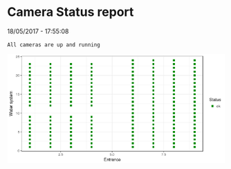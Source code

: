 Camera Status report
================
18/05/2017 - 17:55:08

    All cameras are up and running

![](camreport_files/figure-markdown_github/unnamed-chunk-2-1.png)
